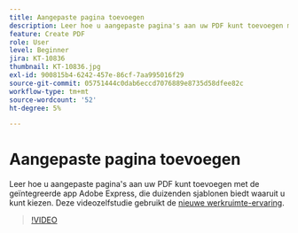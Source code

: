 ```yaml
---
title: Aangepaste pagina toevoegen
description: Leer hoe u aangepaste pagina's aan uw PDF kunt toevoegen met de geïntegreerde Adobe Express-app
feature: Create PDF
role: User
level: Beginner
jira: KT-10836
thumbnail: KT-10836.jpg
exl-id: 900815b4-6242-457e-86cf-7aa995016f29
source-git-commit: 05751444c0dab6eccd7076889e8735d58dfee82c
workflow-type: tm+mt
source-wordcount: '52'
ht-degree: 5%

---
```


# Aangepaste pagina toevoegen

Leer hoe u aangepaste pagina&#39;s aan uw PDF kunt toevoegen met de geïntegreerde app Adobe Express, die duizenden sjablonen biedt waaruit u kunt kiezen. Deze videozelfstudie gebruikt de [nieuwe werkruimte-ervaring](new-workspace.md).

>[!VIDEO](https://video.tv.adobe.com/v/347331?quality=12&learn=on&hidetitle=true)
